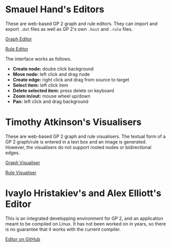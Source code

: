 # Smauel Hand's Editors

These are web-based GP 2 graph and rule editors. They can import and export `.dot` files as well as GP 2's own `.host` and `.rule` files.

<a href="Editors and Visualisers/Editors (Samuel Hand)/docs/index.html" target="_blank">Graph Editor</a>

<a href="Editors and Visualisers/Editors (Samuel Hand)/docs/rule/index.html" target="_blank">Rule Editor</a>

The interface works as follows.
- **Create node:** doube click background
- **Move node:** left click and drag node
- **Create edge:** right click and drag from source to target
- **Select item:** left click item
- **Delete selected item:** press delete on keyboard
- **Zoom in/out:** mouse wheel up/down
- **Pan:** left click and drag background

# Timothy Atkinson's Visualisers

These are web-based GP 2 graph and rule visualisers. The textual form of a GP 2 graph/rule is entered in a text box and an image is generated. However, the visualisers do not support rooted nodes or bidirectional edges.

<a href="Editors and Visualisers/Visualisers (Timothy Atkinson)/graph_edit.html" target="_blank">Graph Visualiser</a>

<a href="Editors and Visualisers/Visualisers (Timothy Atkinson)/rule_edit" target="_blank">Rule Visualiser</a>

# Ivaylo Hristakiev's and Alex Elliott's Editor

This is an integrated developping environment for GP 2, and an application meant to be compiled on Linux. It has not been worked on in years, so there is no guarantee that it works with the current compiler.

<a href="https://github.com/UoYCS-plasma/GP2/tree/legacy/Editors%20and%20Visualisers/Editor%20(Ivaylo%20Hristakiev%20and%20Alex%20Elliott" target="_blank">Editor on GitHub</a>

